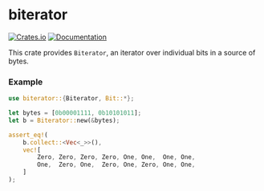 # biterator
[![Crates.io](https://img.shields.io/crates/v/biterator.svg)](https://crates.io/crates/biterator)
[![Documentation](https://docs.rs/biterator/badge.svg)](https://docs.rs/biterator/)

This crate provides `Biterator`, an iterator over individual bits in a source of bytes.

### Example
```rust
use biterator::{Biterator, Bit::*};

let bytes = [0b00001111, 0b10101011];
let b = Biterator::new(&bytes);

assert_eq!(
    b.collect::<Vec<_>>(),
    vec![
        Zero, Zero, Zero, Zero, One, One,  One, One,
        One,  Zero, One,  Zero, One, Zero, One, One,
    ]
);
```